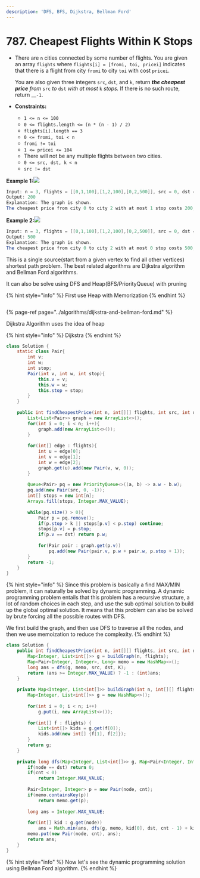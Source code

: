 ```yaml
---
description: 'DFS, BFS, Dijkstra, Bellman Ford'
---
```


# 787. Cheapest Flights Within K Stops

* There are `n` cities connected by some number of flights. You are given an array `flights` where `flights[i] = [fromi, toi, pricei]` indicates that there is a flight from city `fromi` to city `toi` with cost `pricei`.

  You are also given three integers `src`, `dst`, and `k`, return _**the cheapest price** from_ `src` _to_ `dst` _with at most_ `k` _stops._ If there is no such route, return __`-1`.

* **Constraints:**
  * `1 <= n <= 100`
  * `0 <= flights.length <= (n * (n - 1) / 2)`
  * `flights[i].length == 3`
  * `0 <= fromi, toi < n`
  * `fromi != toi`
  * `1 <= pricei <= 104`
  * There will not be any multiple flights between two cities.
  * `0 <= src, dst, k < n`
  * `src != dst`

**Example 1:**![](https://s3-lc-upload.s3.amazonaws.com/uploads/2018/02/16/995.png)

```java
Input: n = 3, flights = [[0,1,100],[1,2,100],[0,2,500]], src = 0, dst = 2, k = 1
Output: 200
Explanation: The graph is shown.
The cheapest price from city 0 to city 2 with at most 1 stop costs 200, as marked red in the picture.
```



**Example 2:**![](https://s3-lc-upload.s3.amazonaws.com/uploads/2018/02/16/995.png)

```java
Input: n = 3, flights = [[0,1,100],[1,2,100],[0,2,500]], src = 0, dst = 2, k = 0
Output: 500
Explanation: The graph is shown.
The cheapest price from city 0 to city 2 with at most 0 stop costs 500, as marked blue in the picture.
```

This is a single source\(start from a given vertex to find all other vertices\) shortest path problem. The best related algorithms are Dijkstra algorithm and Bellman Ford algorithms.

It can also be solve using DFS and Heap\(BFS/PriorityQueue\) with pruning

{% hint style="info" %}
First use Heap with Memorization
{% endhint %}

```java

```

{% page-ref page="../algorithms/dijkstra-and-bellman-ford.md" %}

Dijkstra Algorithm uses the idea of heap

{% hint style="info" %}
Dijkstra
{% endhint %}

```java
class Solution {
    static class Pair{
        int v;
        int w;
        int stop;
        Pair(int v, int w, int stop){
            this.v = v;
            this.w = w;
            this.stop = stop;
        }
    }
    
    public int findCheapestPrice(int n, int[][] flights, int src, int dst, int k) {
        List<List<Pair>> graph = new ArrayList<>();
        for(int i = 0; i < n; i++){
            graph.add(new ArrayList<>());
        }
        
        for(int[] edge : flights){
            int u = edge[0];
            int v = edge[1];
            int w = edge[2];
            graph.get(u).add(new Pair(v, w, 0));
        }
        
        Queue<Pair> pq = new PriorityQueue<>((a, b) -> a.w - b.w);
        pq.add(new Pair(src, 0, -1));
        int[] stops = new int[n];
        Arrays.fill(stops, Integer.MAX_VALUE);
        
        while(pq.size() > 0){
            Pair p = pq.remove();
            if(p.stop > k || stops[p.v] < p.stop) continue;
            stops[p.v] = p.stop;
            if(p.v == dst) return p.w;
            
            for(Pair pair : graph.get(p.v))
                pq.add(new Pair(pair.v, p.w + pair.w, p.stop + 1));
        }
        return -1;
    }
}
```

{% hint style="info" %}
Since this problem is basically a find MAX/MIN problem, it can naturally be solved by dynamic programming. A dynamic programming problem entails that this problem has a recursive structure, a lot of random choices in each step, and use the sub optimal solution to build up the global optimal solution. It means that this problem  can also be solved by brute forcing all the possible routes with DFS.

We first build the graph, and then use DFS to traverse all the nodes, and then we use memoization to reduce the complexity.
{% endhint %}

```java
class Solution {
    public int findCheapestPrice(int n, int[][] flights, int src, int dst, int K) {
        Map<Integer, List<int[]>> g = buildGraph(n, flights);
        Map<Pair<Integer, Integer>, Long> memo = new HashMap<>();
        long ans = dfs(g, memo, src, dst, K);   
        return (ans >= Integer.MAX_VALUE) ? -1 : (int)ans;
    }
    
    private Map<Integer, List<int[]>> buildGraph(int n, int[][] flights) {
        Map<Integer, List<int[]>> g = new HashMap<>();
        
        for(int i = 0; i < n; i++) 
            g.put(i, new ArrayList<>());
        
        for(int[] f : flights) {
            List<int[]> kids = g.get(f[0]);
            kids.add(new int[] {f[1], f[2]});
        }
        return g;
    }
    
    private long dfs(Map<Integer, List<int[]>> g, Map<Pair<Integer, Integer>, Long> memo, int node, int dst, int cnt) {
        if(node == dst) return 0;
        if(cnt < 0) 
            return Integer.MAX_VALUE;
        
        Pair<Integer, Integer> p = new Pair(node, cnt);
        if(memo.containsKey(p)) 
            return memo.get(p);
        
        long ans = Integer.MAX_VALUE; 
        
        for(int[] kid : g.get(node)) 
            ans = Math.min(ans, dfs(g, memo, kid[0], dst, cnt - 1) + kid[1]);
        memo.put(new Pair(node, cnt), ans);
        return ans;
    }
}
```

{% hint style="info" %}
Now let's see the dynamic programming solution using Bellman Ford algorithm.
{% endhint %}

